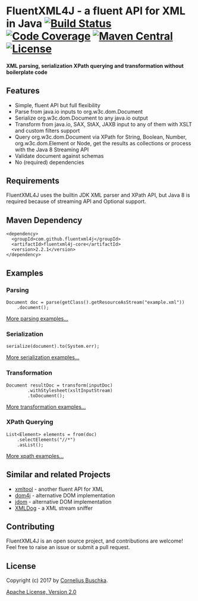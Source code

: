 # FluentXML4J - a fluent API for XML in Java [![Build Status](https://travis-ci.org/fluentxml4j/fluentxml4j.svg?branch=master)](https://travis-ci.org/fluentxml4j/fluentxml4j) [![Code Coverage](https://codecov.io/gh/fluentxml4j/fluentxml4j/branch/master/graph/badge.svg)](https://codecov.io/gh/fluentxml4j/fluentxml4j) [![Maven Central](https://img.shields.io/maven-central/v/com.github.fluentxml4j/fluentxml4j-core.svg)](https://search.maven.org/#search%7Cga%7C1%7Cfluentxml4j-core) [![License](https://img.shields.io/badge/License-Apache%202.0-blue.svg)](https://www.apache.org/licenses/LICENSE-2.0.txt)

#### XML parsing, serialization XPath querying and transformation without boilerplate code

## Features
* Simple, fluent API but full flexibility
* Parse from java.io inputs to org.w3c.dom.Document
* Serialize org.w3c.dom.Document to any java.io output
* Transform from java.io, SAX, StAX, JAXB input to any of them
  with XSLT and custom filters support
* Query org.w3c.dom.Document via XPath for String, Boolean, Number, org.w3c.dom.Element or Node,
  get the results as collections or process with the Java 8 Streaming API
* Validate document against schemas
* No (required) dependencies

## Requirements
FluentXML4J uses the builtin JDK XML parser and XPath API, but Java 8 is required because of streaming API and Optional support.

## Maven Dependency

```
<dependency>
  <groupId>com.github.fluentxml4j</groupId>
  <artifactId>fluentxml4j-core</artifactId>
  <version>2.2.1</version>
</dependency>
```

## Examples

### Parsing
```
Document doc = parse(getClass().getResourceAsStream("example.xml"))
    .document();
```

[More parsing examples...](doc/examples/parsing-examples.md)


### Serialization
```
serialize(document).to(System.err);
```

[More serialization examples...](doc/examples/serialization-examples.md)

### Transformation
```
Document resultDoc = transform(inputDoc)
        .withStylesheet(xsltInputStream)
        .toDocument();
```

[More transformation examples...](doc/examples/transformation-examples.md)

### XPath Querying
```
List<Element> elements = from(doc)
    .selectElements("//*")
    .asList();
```

[More xpath examples...](doc/examples/xpath-examples.md)

## Similar and related Projects
* [xmltool](http://code.mycila.com/xmltool) - another fluent API for XML
* [dom4j](https://dom4j.github.io/) - alternative DOM implementation
* [jdom](http://www.jdom.org/) - alternative DOM implementation
* [XMLDog](https://code.google.com/archive/p/jlibs/wikis/XMLDog.wiki) - a XML stream sniffer

## Contributing
FluentXML4J is an open source project, and contributions are welcome! Feel free to raise an issue or submit a pull request.

## License
Copyright (c) 2017 by [Cornelius Buschka](https://github.com/cbuschka).

[Apache License, Version 2.0](license)
